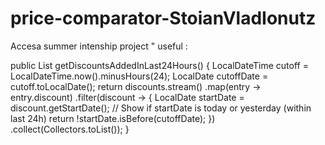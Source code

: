 # price-comparator-StoianVladIonutz
Accesa summer intenship project "
useful :

public List<Discount> getDiscountsAddedInLast24Hours() {
        LocalDateTime cutoff = LocalDateTime.now().minusHours(24);
        LocalDate cutoffDate = cutoff.toLocalDate();
        return discounts.stream()
                .map(entry -> entry.discount)
                .filter(discount -> {
                    LocalDate startDate = discount.getStartDate();
                    // Show if startDate is today or yesterday (within last 24h)
                    return !startDate.isBefore(cutoffDate);
                })
                .collect(Collectors.toList());
    }
